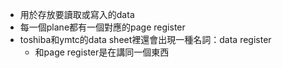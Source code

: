 - 用於存放要讀取或寫入的data
- 每一個plane都有一個對應的page register
- toshiba和ymtc的data sheet裡還會出現一種名詞：data register
	- 和page register是在講同一個東西